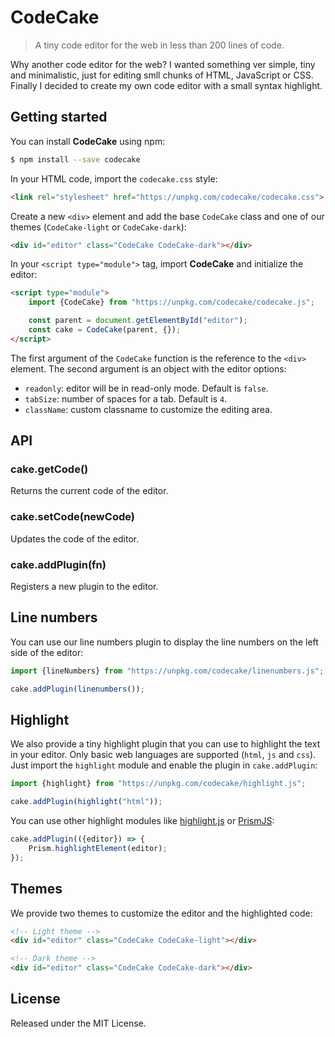 # CodeCake

> A tiny code editor for the web in less than 200 lines of code.

Why another code editor for the web? I wanted something ver simple, tiny and minimalistic, just for editing smll chunks of HTML, JavaScript or CSS. Finally I decided to create my own code editor with a small syntax highlight.


## Getting started

You can install **CodeCake** using npm:

```bash
$ npm install --save codecake
```

In your HTML code, import the `codecake.css` style:

```html
<link rel="stylesheet" href="https://unpkg.com/codecake/codecake.css">
```

Create a new `<div>` element and add the base `CodeCake` class and one of our themes (`CodeCake-light` or `CodeCake-dark`):

```html
<div id="editor" class="CodeCake CodeCake-dark"></div>
```

In your `<script type="module">` tag, import **CodeCake** and initialize the editor:

```html
<script type="module">
    import {CodeCake} from "https://unpkg.com/codecake/codecake.js";

    const parent = document.getElementById("editor");
    const cake = CodeCake(parent, {});
</script>
```

The first argument of the `CodeCake` function is the reference to the `<div>` element. The second argument is an object with the editor options:

- `readonly`: editor will be in read-only mode. Default is `false`.
- `tabSize`: number of spaces for a tab. Default is `4`.
- `className`: custom classname to customize the editing area.


## API

### cake.getCode()

Returns the current code of the editor.

### cake.setCode(newCode)

Updates the code of the editor.

### cake.addPlugin(fn)

Registers a new plugin to the editor.

## Line numbers 

You can use our line numbers plugin to display the line numbers on the left side of the editor:

```javascript
import {lineNumbers} from "https://unpkg.com/codecake/linenumbers.js";

cake.addPlugin(linenumbers());
```


## Highlight

We also provide a tiny highlight plugin that you can use to highlight the text in your editor. Only basic web languages are supported (`html`, `js` and `css`). Just import the `highlight` module and enable the plugin in `cake.addPlugin`: 

```javascript
import {highlight} from "https://unpkg.com/codecake/highlight.js";

cake.addPlugin(highlight("html"));
```

You can use other highlight modules like [highlight.js](https://highlightjs.org/) or [PrismJS](https://prismjs.com/):

```javascript
cake.addPlugin(({editor}) => {
    Prism.highlightElement(editor);
});
```

## Themes

We provide two themes to customize the editor and the highlighted code:

```html
<!-- Light theme -->
<div id="editor" class="CodeCake CodeCake-light"></div>

<!-- Dark theme -->
<div id="editor" class="CodeCake CodeCake-dark"></div>
```


## License

Released under the MIT License.

